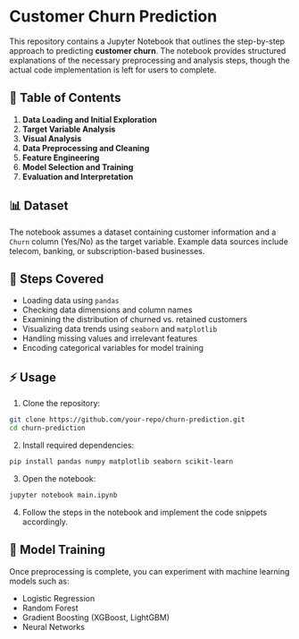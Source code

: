 # Customer Churn Prediction

This repository contains a Jupyter Notebook that outlines the step-by-step approach to predicting **customer churn**. The notebook provides structured explanations of the necessary preprocessing and analysis steps, though the actual code implementation is left for users to complete.

## 📌 Table of Contents

1. **Data Loading and Initial Exploration**
2. **Target Variable Analysis**
3. **Visual Analysis**
4. **Data Preprocessing and Cleaning**
5. **Feature Engineering**
6. **Model Selection and Training**
7. **Evaluation and Interpretation**

## 📊 Dataset

The notebook assumes a dataset containing customer information and a `Churn` column (Yes/No) as the target variable. Example data sources include telecom, banking, or subscription-based businesses.

## 🔧 Steps Covered

* Loading data using `pandas`
* Checking data dimensions and column names
* Examining the distribution of churned vs. retained customers
* Visualizing data trends using `seaborn` and `matplotlib`
* Handling missing values and irrelevant features
* Encoding categorical variables for model training

## ⚡ Usage

1. Clone the repository:
```bash
git clone https://github.com/your-repo/churn-prediction.git
cd churn-prediction
```

2. Install required dependencies:
```bash
pip install pandas numpy matplotlib seaborn scikit-learn
```

3. Open the notebook:
```bash
jupyter notebook main.ipynb
```

4. Follow the steps in the notebook and implement the code snippets accordingly.

## 🚀 Model Training

Once preprocessing is complete, you can experiment with machine learning models such as:
* Logistic Regression
* Random Forest
* Gradient Boosting (XGBoost, LightGBM)
* Neural Networks


